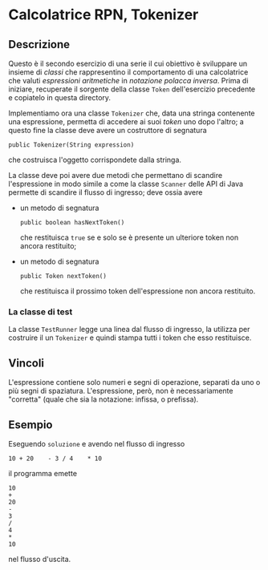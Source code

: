 Calcolatrice RPN, Tokenizer
===========================

Descrizione
-----------

Questo è il secondo esercizio di una serie il cui obiettivo è sviluppare un
insieme di *classi* che rappresentino il comportamento di una calcolatrice che
valuti *espressioni aritmetiche* in *notazione polacca inversa*. Prima di
iniziare, recuperate il sorgente della classe `Token` dell'esercizio precedente
e copiatelo in questa directory.

Implementiamo ora una classe `Tokenizer` che, data una stringa contenente una
espressione, permetta di accedere ai suoi *token* uno dopo l'altro; a questo
fine la classe deve avere un costruttore di segnatura

    public Tokenizer(String expression)

che costruisca l'oggetto corrispondete dalla stringa.

La classe deve poi avere due metodi che permettano di scandire l'espressione in
modo simile a come la classe `Scanner` delle API di Java permette di scandire il
flusso di ingresso; deve ossia avere

* un metodo di segnatura

      public boolean hasNextToken()

  che restituisca `true` se e solo se è presente un ulteriore token non ancora
  restituito;

* un metodo di segnatura

      public Token nextToken()

  che restituisca il prossimo token dell'espressione non ancora restituito.


### La classe di test

La classe `TestRunner` legge una linea dal flusso di ingresso, la utilizza per
costruire il un `Tokenizer` e quindi stampa tutti i token che esso restituisce.


Vincoli
-------

L'espressione contiene solo numeri e segni di operazione, separati da uno o più
segni di spaziatura. L'espressione, però, non è necessariamente "corretta"
(quale che sia la notazione: infissa, o prefissa).


Esempio
-------

Eseguendo `soluzione` e avendo nel flusso di ingresso

    10 + 20    - 3 / 4    * 10

il programma emette

    10
    +
    20
    -
    3
    /
    4
    *
    10

nel flusso d'uscita.
